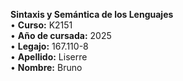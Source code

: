 **Sintaxis y Semántica de los Lenguajes**  
• **Curso:** K2151  
• **Año de cursada:** 2025  
• **Legajo:** 167.110-8  
• **Apellido:** Liserre  
• **Nombre:** Bruno  
